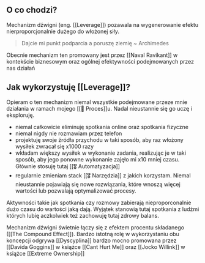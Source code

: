 ## O co chodzi? 
Mechanizm dźwigni (eng. [[Leverage]]) pozawala na wygenerowanie efektu nierproporcjonalnie dużego do włożonej siły. 

> Dajcie mi punkt podparcia a poruszę ziemię ~ Archimedes

Obecnie mechanizm ten promowany jest przez [[Naval Ravikant]] w kontekście biznesowym oraz ogólnej efektywności podejmowanych przez nas działań

## Jak wykorzystuję [[Leverage]]?
Opieram o ten mechanizm niemal wszystkie podejmowane przeze mnie działania w ramach mojego [[💫 Proces]]u. Nadal nieustannie się go uczę i eksploruję. 

- niemal całkowicie eliminuję spotkania online oraz spotkania fizyczne
- niemal nigdy nie rozmawiam przez telefon
- projektuję swoje źródła przychodu w taki sposób, aby raz włożony wysiłek zwracał się x1000 razy
- wkładam większy wysiłek w wykonanie zadania, realizując je w taki sposób, aby jego ponowne wykonanie zajęło mi x10 mniej czasu. Głównie stosuję tutaj [[🎖️ Automatyzacja]]
- regularnie zmieniam stack [[🎖️ Narzędzia]] z jakich korzystam. Niemal nieustannie pojawiają się nowe rozwiązania, które wnoszą więcej wartości lub pozwalają optymalizować procesy.

Aktywności takie jak spotkania czy rozmowy zabierają nieproporconalnie dużo czasu do wartości jaką dają. Wyjątek stanowią tutaj spotkania z ludźmi których lubię aczkolwiek też zachowuję tutaj zdrowy balans.

Mechanizm dźwigni świetnie łączy się z efektem procentu składanego ([[The Compound Effect]]). Bardzo istotną rolę w wykorzystaniu obu koncepcji odgrywa [[Dyscyplina]] bardzo mocno promowana przez [[Davida Goggins]] w książce [[Cant Hurt Me]] oraz [[Jocko Willink]] w książce [[Extreme Ownership]]